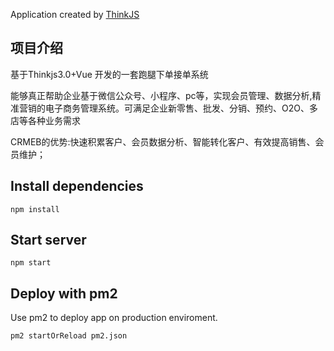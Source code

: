 
Application created by [ThinkJS](http://www.thinkjs.org)
## 项目介绍
基于Thinkjs3.0+Vue 开发的一套跑腿下单接单系统

能够真正帮助企业基于微信公众号、小程序、pc等，实现会员管理、数据分析,精准营销的电子商务管理系统。可满足企业新零售、批发、分销、预约、O2O、多店等各种业务需求

CRMEB的优势:快速积累客户、会员数据分析、智能转化客户、有效提高销售、会员维护；
## Install dependencies

```
npm install
```

## Start server

```
npm start
```

## Deploy with pm2

Use pm2 to deploy app on production enviroment.

```
pm2 startOrReload pm2.json
```